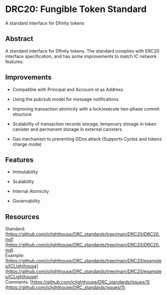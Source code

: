 # DRC20: Fungible Token Standard
A standard interface for Dfinity tokens
 
## Abstract
A standard interface for Dfinity tokens. The standard complies with ERC20 interface specification, and has some improvements to match IC network features.

## Improvements

* Compatible with Principal and Account-id as Address

* Using the pub/sub model for message notifications

* Improving transaction atomicity with a lock/execute two-phase commit structure

* Scalability of transaction records storage, temporary storage in token canister and permanent storage in external canisters

* Gas mechanism to preventing DDos attack (Supports Cycles and tokens charge mode)

## Features

* Immutability

* Scalability

* Internal Atomicity

* Governability


## Resources

Standard: [https://github.com/iclighthouse/DRC_standards/tree/main/DRC20/DRC20.md](https://github.com/iclighthouse/DRC_standards/tree/main/DRC20/DRC20.md)  
Example: [https://github.com/iclighthouse/DRC_standards/tree/main/DRC20/examples/ICLighthouse](https://github.com/iclighthouse/DRC_standards/tree/main/DRC20/examples/ICLighthouse)  
Comments: [https://github.com/iclighthouse/DRC_standards/issues/1](https://github.com/iclighthouse/DRC_standards/issues/1);
